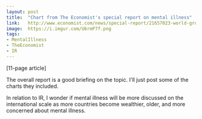 ```yaml
---
layout: post
title:  "Chart from The Economist's special report on mental illness"
link:   http://www.economist.com/news/special-report/21657023-world-grows-richer-and-older-mental-illness-becoming-more-common-john-prideaux
image:  https://i.imgur.com/U6rmP7f.png
tags:
- MentalIllness
- TheEconomist
- IR
---
```


[11-page article]

The overall report is a good briefing on the topic.  I'll just post some of the charts they included.

In relation to IR, I wonder if mental illness will be more discussed on the international scale as more countries become wealthier, older, and more concerned about mental illness.

